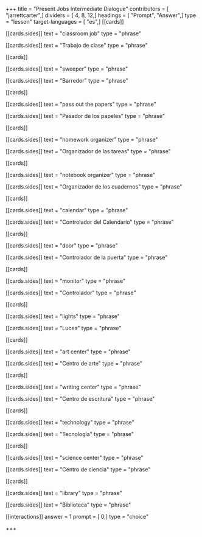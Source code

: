 +++
title = "Present Jobs Intermediate Dialogue"
contributors = [ "jarrettcarter",]
dividers = [ 4, 8, 12,]
headings = [ "Prompt", "Answer",]
type = "lesson"
target-languages = [ "es",]
[[cards]]

[[cards.sides]]
text = "classroom job"
type = "phrase"

[[cards.sides]]
text = "Trabajo de clase"
type = "phrase"

[[cards]]

[[cards.sides]]
text = "sweeper"
type = "phrase"

[[cards.sides]]
text = "Barredor"
type = "phrase"

[[cards]]

[[cards.sides]]
text = "pass out the papers"
type = "phrase"

[[cards.sides]]
text = "Pasador de los papeles"
type = "phrase"

[[cards]]

[[cards.sides]]
text = "homework organizer"
type = "phrase"

[[cards.sides]]
text = "Organizador de las tareas"
type = "phrase"

[[cards]]

[[cards.sides]]
text = "notebook organizer"
type = "phrase"

[[cards.sides]]
text = "Organizador de los cuadernos"
type = "phrase"

[[cards]]

[[cards.sides]]
text = "calendar"
type = "phrase"

[[cards.sides]]
text = "Controlador del Calendario"
type = "phrase"

[[cards]]

[[cards.sides]]
text = "door"
type = "phrase"

[[cards.sides]]
text = "Controlador de la puerta"
type = "phrase"

[[cards]]

[[cards.sides]]
text = "monitor"
type = "phrase"

[[cards.sides]]
text = "Controlador"
type = "phrase"

[[cards]]

[[cards.sides]]
text = "lights"
type = "phrase"

[[cards.sides]]
text = "Luces"
type = "phrase"

[[cards]]

[[cards.sides]]
text = "art center"
type = "phrase"

[[cards.sides]]
text = "Centro de arte"
type = "phrase"

[[cards]]

[[cards.sides]]
text = "writing center"
type = "phrase"

[[cards.sides]]
text = "Centro de escritura"
type = "phrase"

[[cards]]

[[cards.sides]]
text = "technology"
type = "phrase"

[[cards.sides]]
text = "Tecnología"
type = "phrase"

[[cards]]

[[cards.sides]]
text = "science center"
type = "phrase"

[[cards.sides]]
text = "Centro de ciencia"
type = "phrase"

[[cards]]

[[cards.sides]]
text = "library"
type = "phrase"

[[cards.sides]]
text = "Biblioteca"
type = "phrase"

[[interactions]]
answer = 1
prompt = [ 0,]
type = "choice"

+++
